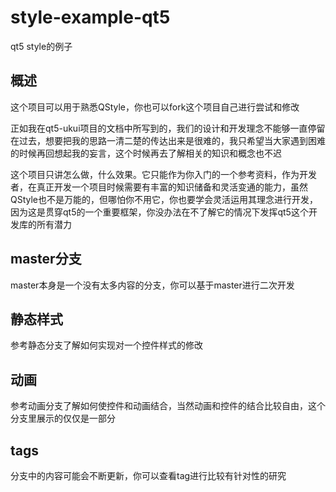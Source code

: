 # style-example-qt5
qt5 style的例子

## 概述
这个项目可以用于熟悉QStyle，你也可以fork这个项目自己进行尝试和修改

正如我在qt5-ukui项目的文档中所写到的，我们的设计和开发理念不能够一直停留在过去，想要把我的思路一清二楚的传达出来是很难的，我只希望当大家遇到困难的时候再回想起我的妄言，这个时候再去了解相关的知识和概念也不迟

这个项目只讲怎么做，什么效果。它只能作为你入门的一个参考资料，作为开发者，在真正开发一个项目时候需要有丰富的知识储备和灵活变通的能力，虽然QStyle也不是万能的，但哪怕你不用它，你也要学会灵活运用其理念进行开发，因为这是贯穿qt5的一个重要框架，你没办法在不了解它的情况下发挥qt5这个开发库的所有潜力

## master分支
master本身是一个没有太多内容的分支，你可以基于master进行二次开发

## 静态样式
参考静态分支了解如何实现对一个控件样式的修改

## 动画
参考动画分支了解如何使控件和动画结合，当然动画和控件的结合比较自由，这个分支里展示的仅仅是一部分

## tags
分支中的内容可能会不断更新，你可以查看tag进行比较有针对性的研究